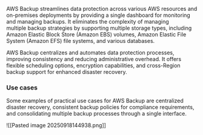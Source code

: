AWS Backup streamlines data protection across various AWS resources and on-premises deployments by providing a single dashboard for monitoring and managing backups. It eliminates the complexity of managing multiple backup strategies by supporting multiple storage types, including Amazon Elastic Block Store (Amazon EBS) volumes, Amazon Elastic File System (Amazon EFS) file systems, and various databases.

AWS Backup centralizes and automates data protection processes, improving consistency and reducing administrative overhead. It offers flexible scheduling options, encryption capabilities, and cross-Region backup support for enhanced disaster recovery.

### Use cases

Some examples of practical use cases for AWS Backup are centralized disaster recovery, consistent backup policies for compliance requirements, and consolidating multiple backup processes through a single interface.

![[Pasted image 20250918144938.png]]